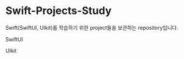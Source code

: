 # Swift-Projects-Study

Swift(SwiftUI, UIkit)를 학습하기 위한 project들을 보관하는 repository입니다.
 
SwiftUI

UIkit

